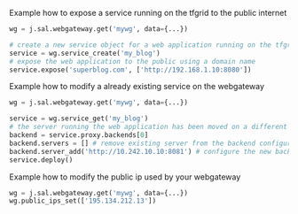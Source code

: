 Example how to expose a service running on the tfgrid to the public internet

```python
wg = j.sal.webgateway.get('mywg', data={...})

# create a new service object for a web application running on the tfgrid
service = wg.service_create('my_blog')
# expose the web application to the public using a domain name
service.expose('superblog.com', ['http://192.168.1.10:8080'])
```

Example how to modify a already existing service on the webgateway
```python
wg = j.sal.webgateway.get('mywg', data={...})

service = wg.service_get('my_blog')
# the server running the web application has been moved on a different node
backend = service.proxy.backends[0]
backend.servers = [] # remove existing server from the backend configuration
backend.server_add('http://10.242.10.10:8081') # configure the new backend
service.deploy()
```

Example how to modify the public ip used by your webgateway
```python
wg = j.sal.webgateway.get('mywg', data={...})
wg.public_ips_set(['195.134.212.13'])
```